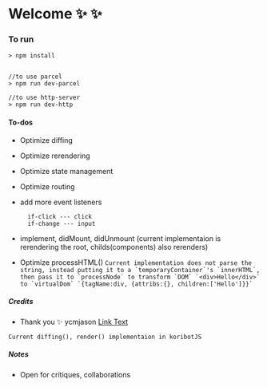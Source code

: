 # Welcome :sparkles: :sparkles:



### To run

```
> npm install


//to use parcel
> npm run dev-parcel

//to use http-server
> npm run dev-http

```


#### To-dos
- Optimize diffing
- Optimize rerendering
- Optimize state management
- Optimize routing
- add more event listeners
  
  ```  
    if-click --- click
    if-change --- input
  ```
- implement, didMount, didUnmount (current implementaion is rerendering the root, childs(components) also rerenders)
- Optimize processHTML()
``
Current implementation does not parse the string, instead putting it to a `temporaryContainer`'s `innerHTML`,
then pass it to `processNode` to transform `DOM` `<div>Hello</div>`  to `virtualDom` `{tagName:div, {attribs:{}, children:['Hello']}}`
``




##### Credits
- Thank you :sparkles: ycmjason [Link Text](https://github.com/ycmjason-talks/2018-11-21-manc-web-meetup-4/blob/master/src/vdom/diff.js)
```
Current diffing(), render() implementaion in koribotJS

```


##### Notes
- Open for critiques, collaborations

